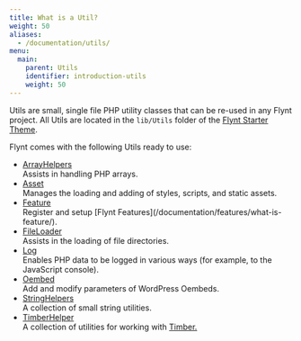 ```yaml
---
title: What is a Util?
weight: 50
aliases:
  - /documentation/utils/
menu:
  main:
    parent: Utils
    identifier: introduction-utils
    weight: 50
---
```


Utils are small, single file PHP utility classes that can be re-used in any Flynt project. All Utils are located in the `lib/Utils` folder of the [Flynt Starter Theme](https://github.com/flyntwp/flynt-starter-theme/tree/master/lib/Utils).

Flynt comes with the following Utils ready to use:

<div class="alert alert-list">
  <ul>
    <li>
      <a href="https://github.com/flyntwp/flynt-starter-theme/blob/master/lib/Utils/ArrayHelpers.php">ArrayHelpers</a>
      <br>
      Assists in handling PHP arrays.
    </li>
    <li>
      <a href="https://github.com/flyntwp/flynt-starter-theme/blob/master/lib/Utils/Asset.php">Asset</a>
      <br>
      Manages the loading and adding of styles, scripts, and static assets. 
    </li>
    <li>
      <a href="https://github.com/flyntwp/flynt-starter-theme/blob/master/lib/Utils/Feature.php">Feature</a>
      <br>
      Register and setup [Flynt Features](/documentation/features/what-is-feature/).
    </li>
    <li>
      <a href="https://github.com/flyntwp/flynt-starter-theme/blob/master/lib/Utils/FileLoader.php">FileLoader</a>
      <br>
      Assists in the loading of file directories.
    </li>
    <li>
      <a href="https://github.com/flyntwp/flynt-starter-theme/blob/master/lib/Utils/Log.php">Log</a>
      <br>
      Enables PHP data to be logged in various ways (for example, to the JavaScript console).
    </li>
    <li>
      <a href="https://github.com/flyntwp/flynt-starter-theme/blob/master/lib/Utils/Oembed.php">Oembed</a>
      <br>
      Add and modify parameters of WordPress Oembeds.
    </li>
    <li>
      <a href="https://github.com/flyntwp/flynt-starter-theme/blob/master/lib/Utils/StringHelpers.php">StringHelpers</a>
      <br>
      A collection of small string utilities.
    </li>
    <li>
      <a href="https://github.com/flyntwp/flynt-starter-theme/blob/master/lib/Utils/TimberHelper.php">TimberHelper</a>
      <br>
      A collection of utilities for working with <a href="https://github.com/timber/timber/">Timber.</a>
    </li>
  </ul>
</div>
